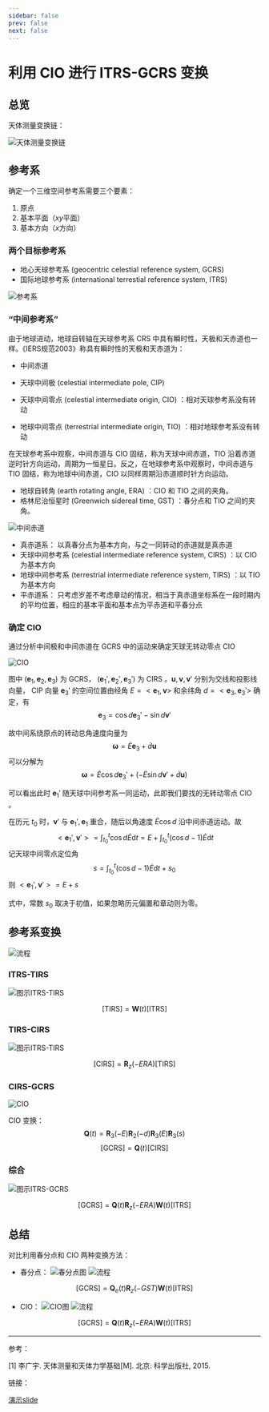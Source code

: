 ```yaml
---
sidebar: false
prev: false
next: false
---
```


# 利用 CIO 进行 ITRS-GCRS 变换

## 总览

天体测量变换链：

![天体测量变换链](./cio_fig/1.png)

## 参考系

确定一个三维空间参考系需要三个要素：
1. 原点
2. 基本平面（$xy$平面）
3. 基本方向（$x$方向）

### 两个目标参考系

- 地心天球参考系 (geocentric celestial reference system, GCRS)
- 国际地球参考系 (international terrestial reference system, ITRS)

![参考系](./cio_fig/2.png)

### “中间参考系”

由于地球进动，地球自转轴在天球参考系 CRS 中具有瞬时性，天极和天赤道也一样。《IERS规范2003》称具有瞬时性的天极和天赤道为：
- 中间赤道
- 天球中间极 (celestial intermediate pole, CIP)

- 天球中间零点 (celestial intermediate origin, CIO) ：相对天球参考系没有转动
- 地球中间零点 (terrestrial intermediate origin, TIO) ：相对地球参考系没有转动

在天球参考系中观察，中间赤道与 CIO 固结，称为天球中间赤道，TIO 沿着赤道逆时针方向运动，周期为一恒星日。反之，在地球参考系中观察时，中间赤道与 TIO 固结，称为地球中间赤道，CIO 以同样周期沿赤道顺时针方向运动。
- 地球自转角 (earth rotating angle, ERA) ：CIO 和 TIO 之间的夹角。
- 格林尼治恒星时 (Greenwich sidereal time, GST) ：春分点和 TIO 之间的夹角。

![中间赤道](./cio_fig/3.png)

- 真赤道系： 以真春分点为基本方向，与之一同转动的赤道就是真赤道
- 天球中间参考系 (celestial intermediate reference system, CIRS) ：以 CIO 为基本方向
- 地球中间参考系 (terrestrial intermediate reference system, TIRS) ：以 TIO 为基本方向
- 平赤道系： 只考虑岁差不考虑章动的情况，相当于真赤道坐标系在一段时期内的平均位置，相应的基本平面和基本点为平赤道和平春分点

### 确定 CIO

通过分析中间极和中间赤道在 GCRS 中的运动来确定天球无转动零点 CIO 

![CIO](./cio_fig/4.png)

图中 $(\boldsymbol{e}_1,\boldsymbol{e}_2,\boldsymbol{e}_3)$ 为 GCRS， $(\boldsymbol{e}_1',\boldsymbol{e}_2',\boldsymbol{e}_3')$ 为 CIRS 。$\boldsymbol{u},\boldsymbol{v},\boldsymbol{v}'$ 分别为交线和投影线向量， CIP 向量 $\boldsymbol{e}_3'$ 的空间位置由经角 $E=<\boldsymbol{e}_1,\boldsymbol{v}>$ 和余纬角 $d=<\boldsymbol{e}_3,\boldsymbol{e}_3'>$ 确定，有
$$
\boldsymbol{e}_3=\cos d\boldsymbol{e}_3'-\sin d\boldsymbol{v}'
$$

故中间系绕原点的转动总角速度向量为
$$
\boldsymbol{\omega}=\dot{E}\boldsymbol{e}_3+\dot{d}\boldsymbol{u}
$$
可以分解为
$$
\boldsymbol{\omega}=\dot{E}\cos d\boldsymbol{e}_3'+(-\dot{E}\sin d\boldsymbol{v}'+\dot{d}\boldsymbol{u})
$$

可以看出此时 $\boldsymbol{e}_1'$ 随天球中间参考系一同运动，此即我们要找的无转动零点 CIO 。

在历元 $t_0$ 时，$\boldsymbol{v}'$ 与 $\boldsymbol{e}_1',\boldsymbol{e}_1$ 重合，随后以角速度 $\dot{E}\cos d$ 沿中间赤道运动。故
$$
<\boldsymbol{e}_1',\boldsymbol{v}'>=\int_{t_0}^t\cos d\dot{E}\mathrm{d}t=E+\int_{t_0}^t(\cos d-1)\dot{E}\mathrm{d}t
$$
记天球中间零点定位角
$$
s=\int_{t_0}^t(\cos d-1)\dot{E}\mathrm{d}t+s_0
$$
则 $<\boldsymbol{e}_1',\boldsymbol{v}'>=E+s$ 

式中，常数 $s_0$ 取决于初值，如果忽略历元偏置和章动则为零。

## 参考系变换

![流程](./cio_fig/5.png)

### ITRS-TIRS

![图示ITRS-TIRS](./cio_fig/6.png)

$$
[\mathrm{TIRS}]=\boldsymbol{W}(t)[\mathrm{ITRS}]
$$

### TIRS-CIRS

![图示ITRS-TIRS](./cio_fig/7.png)

$$
[\mathrm{CIRS}]=\boldsymbol{R}_z(-ERA)[\mathrm{TIRS}] 
$$

### CIRS-GCRS

![CIO](./cio_fig/8.png)

CIO 变换：
$$
\boldsymbol{Q}(t)=\boldsymbol{R}_3(-E)\boldsymbol{R}_2(-d)\boldsymbol{R}_3(E)\boldsymbol{R}_3(s)
$$
$$
[\mathrm{GCRS}]=\boldsymbol{Q}(t)[\mathrm{CIRS}]
$$

### 综合

![图示ITRS-GCRS](./cio_fig/9.png)

$$
[\mathrm{GCRS}]=\boldsymbol{Q}(t)\boldsymbol{R}_z(-ERA)\boldsymbol{W}(t)[\mathrm{ITRS}]
$$

## 总结

对比利用春分点和 CIO 两种变换方法：

- 春分点：
![春分点图](./cio_fig/10.png)
![流程](./cio_fig/11.png)

$$
[\mathrm{GCRS}]=\boldsymbol{Q}_e(t)\boldsymbol{R}_z(-GST)\boldsymbol{W}(t)[\mathrm{ITRS}]
$$

- CIO：
![CIO图](./cio_fig/9.png)
![流程](./cio_fig/5.png)

$$
[\mathrm{GCRS}]=\boldsymbol{Q}(t)\boldsymbol{R}_z(-ERA)\boldsymbol{W}(t)[\mathrm{ITRS}]
$$

---

参考：

[1] 李广宇. 天体测量和天体力学基础[M]. 北京: 科学出版社, 2015. 

链接：

[演示slide](https://jingliangwei.github.io/blog/lecture/cio/slide.html#/)

